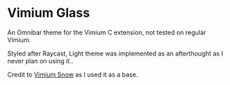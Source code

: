# Vimium Glass
An Omnibar theme for the Vimium C extension, not tested on regular Vimium.

Styled after Raycast, Light theme was implemented as an afterthought as I never plan on using it..

Credit to [Vimium Snow](https://github.com/dermoumi/vimium-snow) as I used it as a base.
